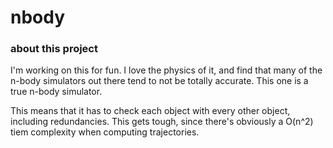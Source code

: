 # nbody

### about this project

I'm working on this for fun. I love the physics of it, and find that many of the n-body simulators out there tend to not be totally accurate. This one is a true n-body simulator.

This means that it has to check each object with every other object, including redundancies. This gets tough, since there's obviously a O(n^2) tiem complexity when computing trajectories.
